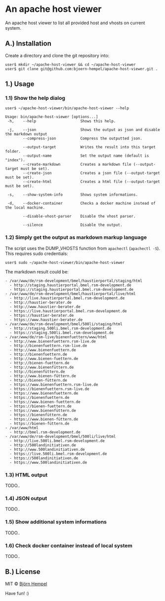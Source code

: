 # An apache host viewer

An apache host viewer to list all provided host and vhosts on current system.

## A.) Installation

Create a directory and clone the git repository into:

```
user$ mkdir ~/apache-host-viewer && cd ~/apache-host-viewer
user$ git clone git@github.com:bjoern-hempel/apache-host-viewer.git .
```

## 1.) Usage

### 1.1) Show the help dialog

```
user$ ~/apache-host-viewer/bin/apache-host-viewer --help

Usage: bin/apache-host-viewer [options...]
 -h,    --help                    Shows this help.

 -j,    --json                    Shows the output as json and disable the markdown output
        --compress-json           Compress the outputted json.

        --output-target           Writes the result into this target folder.
        --output-name             Set the output name (default is "index").
        --create-markdown         Creates a markdown file (--output-target must be set).
        --create-json             Creates a json file (--output-target must be set).
        --create-html             Creates a html file (--output-target must be set).

 -s,    --show-system-info        Shows system informations.

 -d,    --docker-container        Checks a docker machine instead of the local machine.

        --disable-vhost-parser    Disable the vhost parser.

        --silence                 Disable the output.
```

### 1.2) Simply get the output as markdown markup language

The script uses the DUMP_VHOSTS function from `apachectl` (`apachectl -S`). This requires sudo credentials:

```
user$ sudo ~/apache-host-viewer/bin/apache-host-viewer
```

The markdown result could be:

```
- /var/www/de/rsm-development/bmel/haustierportal/staging/html
  - http://staging.haustierportal.bmel.rsm-development.de
  - https://staging.haustierportal.bmel.rsm-development.de
- /var/www/de/rsm-development/bmel/haustierportal/live/html
  - http://live.haustierportal.bmel.rsm-development.de
  - http://haustier-berater.de
  - http://www.haustier-berater.de
  - https://live.haustierportal.bmel.rsm-development.de
  - https://haustier-berater.de
  - https://www.haustier-berater.de
- /var/www/de/rsm-development/bmel/500li/staging/html
  - http://staging.500li.bmel.rsm-development.de
  - https://staging.500li.bmel.rsm-development.de
- /var/www/de/rsm-live/bienenfuettern/www/html
  - http://www.bienenfuettern.rsm-live.de
  - http://bienenfuettern.rsm-live.de
  - http://www.bienenfuettern.de
  - http://bienenfuettern.de
  - http://www.bienen-fuettern.de
  - http://bienen-fuettern.de
  - http://www.bienenfüttern.de
  - http://bienenfüttern.de
  - http://www.bienen-füttern.de
  - http://bienen-füttern.de
  - https://www.bienenfuettern.rsm-live.de
  - https://bienenfuettern.rsm-live.de
  - https://www.bienenfuettern.de
  - https://bienenfuettern.de
  - https://www.bienen-fuettern.de
  - https://bienen-fuettern.de
  - https://www.bienenfüttern.de
  - https://bienenfüttern.de
  - https://www.bienen-füttern.de
  - https://bienen-füttern.de
- /var/www/html
  - http://bmel.rsm-development.de
- /var/www/de/rsm-development/bmel/500li/live/html
  - http://live.500li.bmel.rsm-development.de
  - http://500landinitiativen.de
  - http://www.500landinitiativen.de
  - https://live.500li.bmel.rsm-development.de
  - https://500landinitiativen.de
  - https://www.500landinitiativen.de
```

### 1.3) HTML output

TODO..

### 1.4) JSON output

TODO..

### 1.5) Show additional system informations

TODO..

### 1.6) Check docker container instead of local system

TODO..

## B.) License

MIT © [Björn Hempel](https://www.ixno.de)

Have fun! :)
